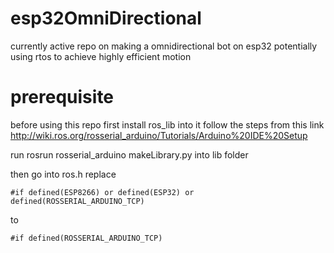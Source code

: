 # esp32OmniDirectional
currently active repo on making a omnidirectional bot on esp32 potentially using rtos to achieve highly efficient motion 

# prerequisite

before using this repo first install ros_lib into it follow the steps from this link
http://wiki.ros.org/rosserial_arduino/Tutorials/Arduino%20IDE%20Setup

run rosrun rosserial_arduino makeLibrary.py into lib folder


then go into ros.h replace 

    #if defined(ESP8266) or defined(ESP32) or defined(ROSSERIAL_ARDUINO_TCP)

to

    #if defined(ROSSERIAL_ARDUINO_TCP)
